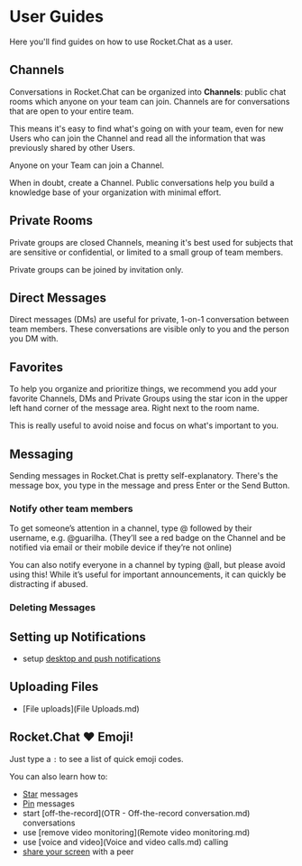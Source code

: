 # User Guides

Here you'll find guides on how to use Rocket.Chat as a user.

## Channels

Conversations in Rocket.Chat can be organized into __Channels__: public chat rooms which anyone on your team can join. Channels are for conversations that are open to your entire team.

This means it's easy to find what's going on with your team, even for new Users who can join the Channel and read all the information that was previously shared by other Users. 

Anyone on your Team can join a Channel.

When in doubt, create a Channel. Public conversations help you build a knowledge base of your organization with minimal effort.

## Private Rooms

Private groups are closed Channels, meaning it's best used for subjects that are sensitive or confidential, or limited to a small group of team members. 

Private groups can be joined by invitation only.

## Direct Messages

Direct messages (DMs) are useful for private, 1-on-1 conversation between team members. These conversations are visible only to you and the person you DM with.

## Favorites

To help you organize and prioritize things, we recommend you add your favorite Channels, DMs and Private Groups using the star icon in the upper left hand corner of the message area. Right next to the room name. 

This is really useful to avoid noise and focus on what's important to you. 

## Messaging

Sending messages in Rocket.Chat is pretty self-explanatory. There's the message box, you type in the message and press Enter or the Send Button. 

### Notify other team members

To get someone’s attention in a channel, type @ followed by their username, e.g. @guarilha. (They’ll see a red badge on the Channel and be notified via email or their mobile device if they’re not online)

You can also notify everyone in a channel by typing @all, but please avoid using this! While it’s useful for important announcements, it can quickly be distracting if abused.

### Deleting Messages

## Setting up Notifications
- setup [desktop and push notifications](Notifications.md)

## Uploading Files
- [File uploads](File Uploads.md)

## Rocket.Chat :heart: Emoji!

Just type a `:` to see a list of quick emoji codes.

You can also learn how to:

- [Star](Stars.md) messages
- [Pin](Pins.md) messages
- start [off-the-record](OTR - Off-the-record conversation.md) conversations
- use [remove video monitoring](Remote video monitoring.md)
- use [voice and video](Voice and video calls.md) calling
- [share your screen](Screensharing.md) with a peer

